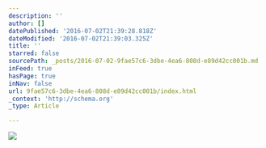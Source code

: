 ```yaml
---
description: ''
author: []
datePublished: '2016-07-02T21:39:28.818Z'
dateModified: '2016-07-02T21:39:03.325Z'
title: ''
starred: false
sourcePath: _posts/2016-07-02-9fae57c6-3dbe-4ea6-808d-e89d42cc001b.md
inFeed: true
hasPage: true
inNav: false
url: 9fae57c6-3dbe-4ea6-808d-e89d42cc001b/index.html
_context: 'http://schema.org'
_type: Article

---
```

![](https://the-grid-user-content.s3-us-west-2.amazonaws.com/7c7bd5b7-d842-4a35-a9de-9e1df5c12c29.jpg)